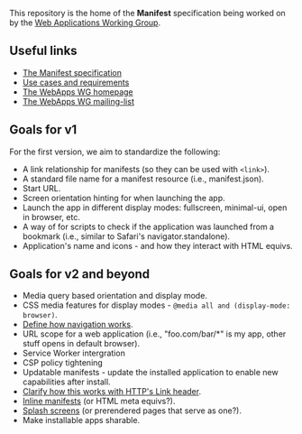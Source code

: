 This repository is the home of the **Manifest** specification being worked on by 
the [Web Applications Working Group](http://www.w3.org/2008/webapps/).

## Useful links
* [The Manifest specification](http://w3c.github.io/manifest/)
* [Use cases and requirements](http://w3c-webmob.github.io/installable-webapps/) 
* [The WebApps WG homepage](http://www.w3.org/2008/webapps/)
* [The WebApps WG mailing-list](http://lists.w3.org/Archives/Public/public-webapps/)

## Goals for v1

For the first version, we aim to standardize the following: 

* A link relationship for manifests (so they can be used with `<link>`).
* A standard file name for a manifest resource (i.e., manifest.json).  
* Start URL.
* Screen orientation hinting for when launching the app.
* Launch the app in different display modes: fullscreen, minimal-ui, open in browser, etc.
* A way of for scripts to check if the application was launched from a bookmark (i.e., similar to Safari's navigator.standalone). 
* Application's name and icons - and how they interact with HTML equivs.

## Goals for v2 and beyond
* Media query based orientation and display mode.
* CSS media features for display modes - `@media all and (display-mode: browser)`.
* [Define how navigation works](https://github.com/w3c/manifest/issues/142).
* URL scope for a web application (i.e., "foo.com/bar/*" is my app, other stuff opens in default browser).
* Service Worker intergration
* CSP policy tightening
* Updatable manifests - update the installed application to enable new capabilities after install.
* [Clarify how this works with HTTP's Link header](https://github.com/w3c/manifest/issues/98).
* [Inline manifests](https://github.com/w3c/manifest/issues/91) (or HTML meta equivs?).
* [Splash screens](https://github.com/w3c/manifest/issues/9) (or prerendered pages that serve as one?).
* Make installable apps sharable.
